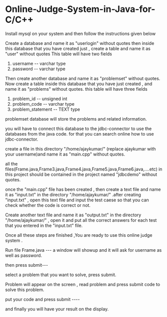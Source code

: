 # Online-Judge-System-in-Java-for-C/C++


Install mysql on your system and then follow the instructions given below

Create a database and name it as "userlogin" without quotes
then inside this database that you have created just , create a table and name it as "user" without quotes
This table will have two fields 

1. username -- varchar type 
2. password -- varchar type

Then create another database and name it as "problemset" without quotes.
Now create a table inside this database that you have just created , and name it as "problems" without quotes.
this table will have three fields

1. problem_id -- unsigned int
2. problem_code -- varchar type
3. problem_statement -- TEXT type


problemset database will store the problems and related information.

you will have to connect this database to the jdbc-connector to use the databases from the java code. for that you can search online how to use jdbc-connector.


create a file in this directory "/home/ajaykumar/" (replace ajaykumar with your username)and name it as "main.cpp" without quotes.

all the files(Frame.java,Frame3.java,Frame4.java,Frame5.java,Frame6.java,....etc) in this project should be contained in the project named "jdbcdemo" without quotes.

once the "main.cpp" file has been created , then create a text file and name it as "input.txt" in the directory "/home/ajaykumar/" .after creating "input.txt" , open this text file and input the test caese so that you can check whether the code is correct or not.


Create another text file and name it as "output.txt" in the directory "/home/ajaykumar/" , open it and put all the correct answers for each test that you entered in the "input.txt" file.


Once all these steps are finished ,You are ready to use this online judge system .


Run file Frame.java ---
a window will showup and it will ask for username as well as password.

then press submit---

select a problem that you want to solve, press submit.

Problem will appear on the screen , read problem and press submit code to solve this problem.

put your code and press submit ----

and finally you will have your result on the display.



















